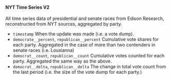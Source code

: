 #### NYT Time Series V2

All time series data of presidential and senate races from Edison Research, reconstructed from NYT sources, aggregated by party.

+ `timestamp` When the update was made (i.e. a vote dump).
+ `democrate__percent`, `republican__percent` Cumulative vote shares for each party. Aggregated in the case of more than two contenders in senate races (i.e. Lousianna)
+ `democrat__count`, `republican__count` Cumulative votes counted for each party. Aggregated the same way as the above.
+ `democrat__delta`, `republican__delta` The change in total vote count from the last period (i.e. the size of the vote dump for each party.)

